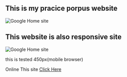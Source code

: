 ## This is my pracice porpus website

<img src="./assects/imageg/site.png" alt="Google Home site">


## This website is also responsive site

<img src="./assects/imageg/site.png" alt="Google Home site">

this is tested 450px(mobile browser)

Online This site [Click Here](https://mipallab.github.io/google-home-site/)